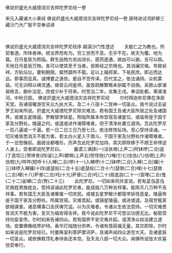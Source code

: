 佛说炽盛光大威德消灾吉祥陀罗尼经一卷


宋元入藏诸大小乘经
佛说炽盛光大威德消灾吉祥陀罗尼经一卷
唐特进试鸿胪卿三藏沙门大广智不空奉诏译


　　

佛说炽盛光大威德消灾吉祥陀罗尼经序
越溪沙门性澄述
　　夫能仁之为教也。所契者道。所体者神。统法界而有为。穷三世而不息。无乎不在。故天为覆。地为载。日月星辰为照临。群生品物为吉凶消长。感而遂通。故凶可以避。吉可以趋。天地日月星辰万物。各可以使其至于当者。皆斯经之宗用也。其消禳灾难。导致祯祥。方轨坛仪。要制期限。粲然靡所不载。足以上福邦家。下祐民庶。即近而达远。即事而显真。诚博要之道欤。爰自不空传译。历代宝之。依法诵持。众机蒙益。可无训释以裨流通。维昔云间鉴师。虽尝疏解繁略未驯辄不自揆。采摭山家诸祖格言。删补治定。庶或少补于将来。时至治二年。龙集壬戌。奉诏赴都。乘驿淮河。中秋日叙。
佛说炽盛光大威德消灾吉祥陀罗尼经
　　尔时释迦牟尼佛在净居天宫。告诸宿曜游空天众九执大天。及二十八宿十二宫神一切圣众。我今说过去娑罗王如来所说。炽盛光大威德陀罗尼除灾难法。若有国王及诸大臣所居之处及诸国界。或被五星陵逼。罗睺彗孛妖星。照临所属本命宫宿及诸星位。或临帝座于国于家及分野处。陵逼之时。或退或进作诸障难者。但于清净处置立道场。念此陀罗尼一百八遍或一千遍。若一日二日三日乃至七日。依法修饰坛场。至心受持读诵。一切灾难皆悉消灭不能为害。若太白火星入于南斗。于国于家及分野处作诸障难者。于一忿怒像前。画彼设都噜形。厉声念此陀罗尼加持。其灾即除移于不顺王命悖逆人身上。受者即说陀罗尼曰。
　　曩谟三满跢(一)没驮喃(上声二)阿钵啰(二合)底(丁逸切三)贺哆舍(四)娑(上声)娜喃(上声五)怛侄他(六)唵(引七)佉佉(八)佉呬(上声)佉呬(九)吽吽(短呼十)入嚩(二合)啰(十一)入嚩啰(十二)钵啰(二合)入嚩(二合)攞(十三)钵啰入嚩攞(十四)底瑟姹(二合十五)底瑟姹(二合十六)瑟致(二合)哩(十七)瑟致(二合)哩(十八)萨普(二合)吒(十九)萨普(二合)吒(二十)扇底迦(二十一)室哩(二合)曳(二十二)娑嚩(二合)贺(二十三)
　　此陀罗尼。一切如来同共宣说。若有苾刍苾刍尼族姓男族姓女。受持读诵此陀罗尼者。能成就八万种吉祥事。能除灭八万种不吉祥事。若有国王大臣及诸眷属一切庶民。或被五星罗睺计都彗孛妖怪恶星。陵逼帝座于国于家及分野处。所属宫宿。灾难竞起。或镇星陵逼。或进或退。及宿世冤家欲相谋害。诸恶横事口舌厌祷咒诅。以为灾难者。令诸众生依法受持。一切灾难悉皆消灭不能为害。变灾为福皆得吉祥。我今说此陀罗尼不可思议功德无比。秘密受持勿妄宣传。尔时如来告诸四众。若有国界不安灾难并起。请清净众如法建立道场。安置佛像结界护持。香华灯烛随分供养。令诸有情获福无量。其灾即除。尔时如来说是陀罗尼经已。时曼殊室利菩萨摩诃萨。及诸声闻四众游空大天。及诸星辰一切圣众。咸依佛敕顶礼奉持各还本宫。及天龙八部一切大众。闻佛所说皆大欢喜信受奉行。


